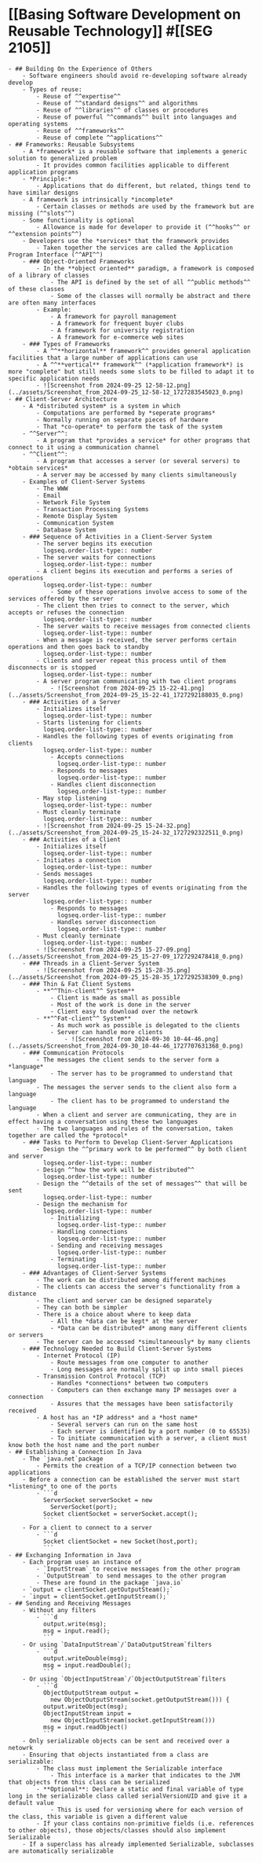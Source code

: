 # [[Basing Software Development on Reusable Technology]] #[[SEG 2105]]
	- ## Building On the Experience of Others
		- Software engineers should avoid re-developing software already develop
		- Types of reuse:
			- Reuse of ^^expertise^^
			- Reuse of ^^standard designs^^ and algorithms
			- Reuse of ^^libraries^^ of classes or procedures
			- Reuse of powerful ^^commands^^ built into languages and operating systems
			- Reuse of ^^frameworks^^
			- Reuse of complete ^^applications^^
	- ## Frameworks: Reusable Subsystems
		- A *framework* is a reusable software that implements a generic solution to generalized problem
			- It provides common facilities applicable to different application programs
		- *Principle:*
			- Applications that do different, but related, things tend to have similar designs
		- A framework is intrinsically *incomplete*
			- Certain classes or methods are used by the framework but are missing (^^slots^^)
		- Some functionality is optional
			- Allowance is made for developer to provide it (^^hooks^^ or ^^extension points^^)
		- Developers use the *services* that the framework provides
			- Taken together the services are called the Application Program Interface (^^API^^)
		- ### Object-Oriented Frameworks
			- In the **object oriented** paradigm, a framework is composed of a library of classes
				- The API is defined by the set of all ^^public methods^^ of these classes
				- Some of the classes will normally be abstract and there are often many interfaces
			- Example:
				- A framework for payroll management
				- A framework for frequent buyer clubs
				- A framework for university registration
				- A framework for e-commerce web sites
		- ### Types of Frameworks
			- A ^^**horizontal** framework^^ provides general application facilities that a large number of applications can use
			- A ^^**vertical** framework^^ (*application framework*) is more "complete" but still needs some slots to be filled to adapt it to specific application needs
			- ![Screenshot from 2024-09-25 12-58-12.png](../assets/Screenshot_from_2024-09-25_12-58-12_1727283545023_0.png)
	- ## Client-Server Architecture
		- A *distributed system* is a system in which
			- Computations are performed by *seperate programs*
			- Normally running on separate pieces of hardware
			- That *co-operate* to perform the task of the system
		- ^^Server^^:
			- A program that *provides a service* for other programs that connect to it using a communication channel
		- ^^Client^^:
			- A program that accesses a server (or several servers) to *obtain services*
			- A server may be accessed by many clients simultaneously
		- Examples of Client-Server Systems
			- The WWW
			- Email
			- Network File System
			- Transaction Processing Systems
			- Remote Display System
			- Communication System
			- Database System
		- ### Sequence of Activities in a Client-Server System
			- The server begins its execution
			  logseq.order-list-type:: number
			- The server waits for connections
			  logseq.order-list-type:: number
			- A client begins its execution and performs a series of operations
			  logseq.order-list-type:: number
				- Some of these operations involve access to some of the services offered by the server
			- The client then tries to connect to the server, which accepts or refuses the connection
			  logseq.order-list-type:: number
			- The server waits to receive messages from connected clients
			  logseq.order-list-type:: number
			- When a message is received, the server performs certain operations and then goes back to standby
			  logseq.order-list-type:: number
			- Clients and server repeat this process until of them disconnects or is stopped
			  logseq.order-list-type:: number
			- A server program communicating with two client programs
				- ![Screenshot from 2024-09-25 15-22-41.png](../assets/Screenshot_from_2024-09-25_15-22-41_1727292188035_0.png)
		- ### Activities of a Server
			- Initializes itself
			  logseq.order-list-type:: number
			- Starts listening for clients
			  logseq.order-list-type:: number
			- Handles the following types of events originating from clients
			  logseq.order-list-type:: number
				- Accepts connections
				  logseq.order-list-type:: number
				- Responds to messages
				  logseq.order-list-type:: number
				- Handles client disconnection
				  logseq.order-list-type:: number
			- May stop listening
			  logseq.order-list-type:: number
			- Must cleanly terminate
			  logseq.order-list-type:: number
			- ![Screenshot from 2024-09-25 15-24-32.png](../assets/Screenshot_from_2024-09-25_15-24-32_1727292322511_0.png)
		- ### Activities of a Client
			- Initializes itself
			  logseq.order-list-type:: number
			- Initiates a connection
			  logseq.order-list-type:: number
			- Sends messages
			  logseq.order-list-type:: number
			- Handles the following types of events originating from the server
			  logseq.order-list-type:: number
				- Responds to messages
				  logseq.order-list-type:: number
				- Handles server disconnection
				  logseq.order-list-type:: number
			- Must cleanly terminate
			  logseq.order-list-type:: number
			- ![Screenshot from 2024-09-25 15-27-09.png](../assets/Screenshot_from_2024-09-25_15-27-09_1727292478418_0.png)
		- ### Threads in a Client-Server System
			- ![Screenshot from 2024-09-25 15-28-35.png](../assets/Screenshot_from_2024-09-25_15-28-35_1727292538309_0.png)
		- ### Thin & Fat Client Systems
			- **^^Thin-client^^ System**
				- Client is made as small as possible
				- Most of the work is done in the server
				- Client easy to download over the netowrk
			- **^^Fat-client^^ System**
				- As much work as possible is delegated to the clients
				- Server can handle more clients
					- ![Screenshot from 2024-09-30 10-44-46.png](../assets/Screenshot_from_2024-09-30_10-44-46_1727707631368_0.png)
		- ### Communication Protocols
			- The messages the client sends to the server form a *language*
				- The server has to be programmed to understand that language
			- The messages the server sends to the client also form a language
				- The client has to be programmed to understand the language
			- When a client and server are communicating, they are in effect having a conversation using these two languages
			- The two languages and rules of the conversation, taken together are called the *protocol*
		- ### Tasks to Perform to Develop Client-Server Applications
			- Design the ^^primary work to be performed^^ by both client and server
			  logseq.order-list-type:: number
			- Design ^^how the work will be distributed^^
			  logseq.order-list-type:: number
			- Design the ^^details of the set of messages^^ that will be sent
			  logseq.order-list-type:: number
			- Design the mechanism for 
			  logseq.order-list-type:: number
				- Initializing
				  logseq.order-list-type:: number
				- Handling connections
				  logseq.order-list-type:: number
				- Sending and receiving messages
				  logseq.order-list-type:: number
				- Terminating
				  logseq.order-list-type:: number
		- ### Advantages of Client-Server Systems
			- The work can be distributed among different machines
			- The clients can access the server's functionality from a distance
			- The client and server can be designed separately
			- They can both be simpler
			- There is a choice about where to keep data
				- All the *data can be kept* at the server
				- *Data can be distributed* among many different clients or servers
			- The server can be accessed *simultaneously* by many clients
		- ### Technology Needed to Build Client-Server Systems
			- Internet Protocol (IP)
				- Route messages from one computer to another
				- Long messages are normally split up into small pieces
			- Transmission Control Protocol (TCP)
				- Handles *connections* between two computers
				- Computers can then exchange many IP messages over a connection
				- Assures that the messages have been satisfactorily received
			- A host has an *IP address* and a *host name*
				- Several servers can run on the same host
				- Each server is identified by a port number (0 to 65535)
				- To initiate communication with a server, a client must know both the host name and the port number
	- ## Establishing a Connection In Java
		- The `java.net`package
			- Permits the creation of a TCP/IP connection between two applications
		- Before a connection can be established the server must start *listening* to one of the ports
			- ```d
			  ServerSocket serverSocket = new
			  	ServerSocket(port);
			  Socket clientSocket = serverSocket.accept();
			  ```
		- For a client to connect to a server
			- ```d
			  Socket clientSocket = new Socket(host,port);
			  ```
	- ## Exchanging Information in Java
		- Each program uses an instance of
			- `InputStream` to receive messages from the other program
			- `OutputStream` to send messages to the other program
			- These are found in the package `java.io`
		- `output = clientSocket.getOutputSteam();`
		- `input = clientSocket.getInputStream();`
	- ## Sending and Receiving Messages
		- Without any filters
			- ```d
			  output.write(msg);
			  msg = input.read();
			  ```
		- Or using `DataInputStream`/`DataOutputStream`filters
			- ```d
			  output.writeDouble(msg);
			  msg = input.readDouble();
			  ```
		- Or using `ObjectInputStream`/`ObjectOutputStream`filters
			- ```d
			  ObjectOutputStream output =
			  	new ObjectOutputStream(socket.getOutputStream())) {
			  output.writeObject(msg);
			  ObjectInputStream input =
			  	new ObjectInputStream(socket.getInputStream()))
			  msg = input.readObject()
			  ```
		- Only serializable objects can be sent and received over a netowrk
		- Ensuring that objects instantiated from a class are serializable:
			- The class must implement the Serializable interface
				- This interface is a marker that indicates to the JVM that objects from this class can be serialized
			- **Optional**: Declare a static and final variable of type long in the serializable class called serialVersionUID and give it a default value
				- This is used for versioning where for each version of the class, this variable is given a different value
			- If your class contains non-primitive fields (i.e. references to other objects), those objects/classes should also implement Serializable
		- If a superclass has already implemented Serializable, subclasses are automatically serializable